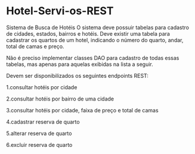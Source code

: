 # Hotel-Servi-os-REST

Sistema de Busca de Hotéis
O sistema deve possuir tabelas para cadastro de cidades, estados, bairros e hotéis. Deve existir uma tabela para cadastrar os quartos de um hotel, indicando o número do quarto, andar, total de camas e preço.

Não é preciso implementar classes DAO para cadastro de todas essas tabelas, mas apenas para aquelas exibidas na lista a seguir.

Devem ser disponibilizados os seguintes endpoints REST:

1.consultar hotéis por cidade

2.consultar hotéis por bairro de uma cidade

3.consultar hotéis por cidade, faixa de preço e total de camas

4.cadastrar reserva de quarto

5.alterar reserva de quarto

6.excluir reserva de quarto
